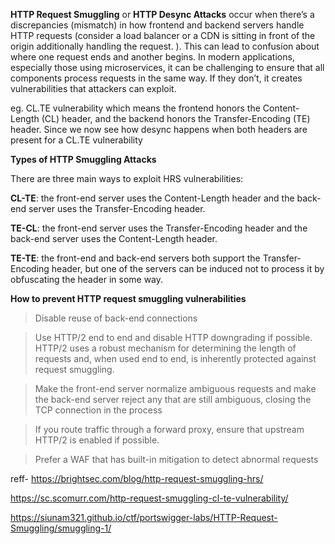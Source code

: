 **HTTP Request Smuggling** or **HTTP Desync Attacks** occur when there’s a discrepancies (mismatch) in how frontend and backend servers handle HTTP requests (consider a load balancer or a CDN is sitting in front of the origin additionally handling the request. ). This can lead to confusion about where one request ends and another begins. In modern applications, especially those using microservices, it can be challenging to ensure that all components process requests in the same way. If they don’t, it creates vulnerabilities that attackers can exploit.


eg. CL.TE vulnerability which means the frontend honors the Content-Length (CL) header, and the backend honors the Transfer-Encoding (TE) header. Since we now see how desync happens when both headers are present for a CL.TE vulnerability

**Types of HTTP Smuggling Attacks**

There are three main ways to exploit HRS vulnerabilities:


**CL-TE**: the front-end server uses the Content-Length header and the back-end server uses the Transfer-Encoding header.

**TE-CL**: the front-end server uses the Transfer-Encoding header and the back-end server uses the Content-Length header.

**TE-TE**: the front-end and back-end servers both support the Transfer-Encoding header, but one of the servers can be induced not to process it by obfuscating the header in some way.

**How to prevent HTTP request smuggling vulnerabilities**



> Disable reuse of back-end connections

> Use HTTP/2 end to end and disable HTTP downgrading if possible. HTTP/2 uses a robust mechanism for determining the length of requests and, when used end to end, is inherently protected against request smuggling.

> Make the front-end server normalize ambiguous requests and make the back-end server reject any that are still ambiguous, closing the TCP connection in the process

> If you route traffic through a forward proxy, ensure that upstream HTTP/2 is enabled if possible.

> Prefer a WAF that has built-in mitigation to detect abnormal requests


reff-
https://brightsec.com/blog/http-request-smuggling-hrs/

https://sc.scomurr.com/http-request-smuggling-cl-te-vulnerability/

https://siunam321.github.io/ctf/portswigger-labs/HTTP-Request-Smuggling/smuggling-1/
